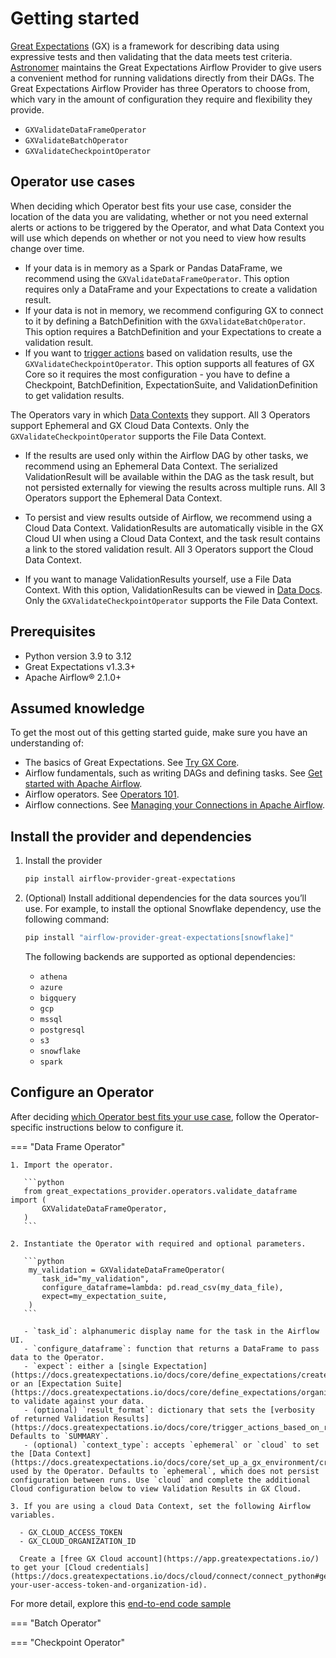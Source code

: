 # Getting started

[Great Expectations](https://greatexpectations.io/) (GX) is a framework for describing data using expressive tests and then validating that the data meets test criteria. [Astronomer](https://www.astronomer.io/) maintains the Great Expectations Airflow Provider to give users a convenient method for running validations directly from their DAGs. The Great Expectations Airflow Provider has three Operators to choose from, which vary in the amount of configuration they require and flexibility they provide.

- `GXValidateDataFrameOperator` 
- `GXValidateBatchOperator` 
- `GXValidateCheckpointOperator` 


## Operator use cases

When deciding which Operator best fits your use case, consider the location of the data you are validating, whether or not you need external alerts or actions to be triggered by the Operator, and what Data Context you will use which depends on whether or not you need to view how results change over time.

- If your data is in memory as a Spark or Pandas DataFrame, we recommend using the `GXValidateDataFrameOperator`. This option requires only a DataFrame and your Expectations to create a validation result.
- If your data is not in memory, we recommend configuring GX to connect to it by defining a BatchDefinition with the `GXValidateBatchOperator`. This option requires a BatchDefinition and your Expectations to create a validation result.
- If you want to [trigger actions](https://docs.greatexpectations.io/docs/core/trigger_actions_based_on_results/create_a_checkpoint_with_actions) based on validation results, use the `GXValidateCheckpointOperator`. This option supports all features of GX Core so it requires the most configuration - you have to define a  Checkpoint, BatchDefinition, ExpectationSuite, and ValidationDefinition to get validation results.

The Operators vary in which [Data Contexts](https://docs.greatexpectations.io/docs/core/set_up_a_gx_environment/create_a_data_context) they support. All 3 Operators support Ephemeral and GX Cloud Data Contexts. Only the `GXValidateCheckpointOperator` supports the File Data Context.

- If the results are used only within the Airflow DAG by other tasks, we recommend using an Ephemeral Data Context. The serialized ValidationResult will be available within the DAG as the task result, but not persisted externally for viewing the results across multiple runs. All 3 Operators support the Ephemeral Data Context.

- To persist and view results outside of Airflow, we recommend using a Cloud Data Context. ValidationResults are automatically visible in the GX Cloud UI when using a Cloud Data Context, and the task result contains a link to the stored validation result. All 3 Operators support the Cloud Data Context.

- If you want to manage ValidationResults yourself, use a File Data Context. With this option, ValidationResults can be viewed in [Data Docs](https://docs.greatexpectations.io/docs/core/configure_project_settings/configure_data_docs/). Only the `GXValidateCheckpointOperator` supports the File Data Context.

## Prerequisites

- Python version 3.9 to 3.12
- Great Expectations v1.3.3+
- Apache Airflow® 2.1.0+

## Assumed knowledge

To get the most out of this getting started guide, make sure you have an understanding of:

- The basics of Great Expectations. See [Try GX Core](https://docs.greatexpectations.io/docs/core/introduction/try_gx/).
- Airflow fundamentals, such as writing DAGs and defining tasks. See [Get started with Apache Airflow](https://www.astronomer.io/docs/learn/get-started-with-airflow/).
- Airflow operators. See [Operators 101](https://www.astronomer.io/docs/learn/what-is-an-operator/).
- Airflow connections. See [Managing your Connections in Apache Airflow](https://www.astronomer.io/docs/learn/connections/).

## Install the provider and dependencies

1. Install the provider

   ```bash
   pip install airflow-provider-great-expectations 
   ```
2. (Optional) Install additional dependencies for the data sources you’ll use. For example, to install the optional Snowflake dependency, use the following command:

   ```bash
   pip install "airflow-provider-great-expectations[snowflake]"
   ```
   The following backends are supported as optional dependencies:
      - `athena`
      - `azure`
      - `bigquery`
      - `gcp`
      - `mssql`
      - `postgresql`
      - `s3`
      - `snowflake`
      - `spark`

## Configure an Operator

After deciding [which Operator best fits your use case](#operator-use-cases), follow the Operator-specific instructions below to configure it.

=== "Data Frame Operator"

    1. Import the operator.

       ```python
       from great_expectations_provider.operators.validate_dataframe import (
           GXValidateDataFrameOperator,
       )
       ```

    2. Instantiate the Operator with required and optional parameters.

       ```python
        my_validation = GXValidateDataFrameOperator(
           task_id="my_validation",
           configure_dataframe=lambda: pd.read_csv(my_data_file),
           expect=my_expectation_suite,
        )
       ```

       - `task_id`: alphanumeric display name for the task in the Airflow UI.
       - `configure_dataframe`: function that returns a DataFrame to pass data to the Operator.
       - `expect`: either a [single Expectation](https://docs.greatexpectations.io/docs/core/define_expectations/create_an_expectation) or an [Expectation Suite](https://docs.greatexpectations.io/docs/core/define_expectations/organize_expectation_suites) to validate against your data. 
       - (optional) `result_format`: dictionary that sets the [verbosity of returned Validation Results](https://docs.greatexpectations.io/docs/core/trigger_actions_based_on_results/choose_a_result_format/). Defaults to `SUMMARY`.
       - (optional) `context_type`: accepts `ephemeral` or `cloud` to set the [Data Context](https://docs.greatexpectations.io/docs/core/set_up_a_gx_environment/create_a_data_context) used by the Operator. Defaults to `ephemeral`, which does not persist configuration between runs. Use `cloud` and complete the additional Cloud configuration below to view Validation Results in GX Cloud.
       
    3. If you are using a cloud Data Context, set the following Airflow variables.

      - GX_CLOUD_ACCESS_TOKEN
      - GX_CLOUD_ORGANIZATION_ID

      Create a [free GX Cloud account](https://app.greatexpectations.io/) to get your [Cloud credentials](https://docs.greatexpectations.io/docs/cloud/connect/connect_python#get-your-user-access-token-and-organization-id).

    
   For more detail, explore this [end-to-end code sample](https://github.com/joshua-stauffer/airflow-provider-great-expectations/blob/v1_gx_provider/great_expectations_provider/example_dags/example_great_expectations_dag.py#L134-L138)

=== "Batch Operator"



=== "Checkpoint Operator"

